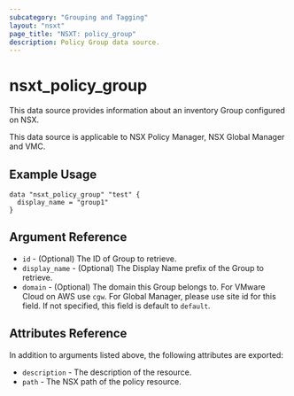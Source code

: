 ```yaml
---
subcategory: "Grouping and Tagging"
layout: "nsxt"
page_title: "NSXT: policy_group"
description: Policy Group data source.
---
```


# nsxt_policy_group

This data source provides information about an inventory Group configured on NSX.

This data source is applicable to NSX Policy Manager, NSX Global Manager and VMC.

## Example Usage

```hcl
data "nsxt_policy_group" "test" {
  display_name = "group1"
}
```

## Argument Reference

* `id` - (Optional) The ID of Group to retrieve.
* `display_name` - (Optional) The Display Name prefix of the Group to retrieve.
* `domain` - (Optional) The domain this Group belongs to. For VMware Cloud on AWS use `cgw`. For Global Manager, please use site id for this field. If not specified, this field is default to `default`. 

## Attributes Reference

In addition to arguments listed above, the following attributes are exported:

* `description` - The description of the resource.
* `path` - The NSX path of the policy resource.
